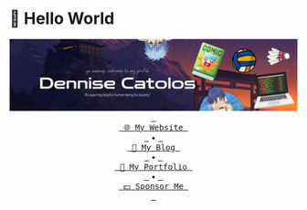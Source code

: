 # 👋 Hello World

<div align="center">
    <img src="banner.svg" alt="Banner">
    <br>
    <a href="https://dennise.me"><kbd> <br> <span>🌐 My Website</span> <br> </kbd></a> &bullet;
    <a href="https://blog.dennise.me"><kbd> <br> <span>📑 My Blog</span> <br> </kbd></a> &bullet;
    <a href="https://dennise.me/portfolio"><kbd> <br> <span>📃 My Portfolio</span> <br> </kbd></a> &bullet;
    <a href="https://github.com/sponsors/dentolos19"><kbd> <br> <span>💵 Sponsor Me</span> <br> </kbd></a>
</div>